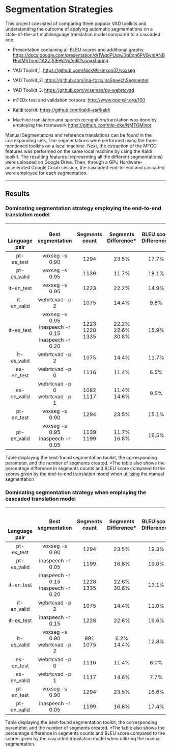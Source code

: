# Segmentation Strategies

This project consisted of comparing three popular VAD toolkits and understanding the outcome of applying automatic segmentations on a state-of-the-art multilanguage translation model compared to a cascaded one.


- Presentation containing all BLEU scores and additional graphs: https://docs.google.com/presentation/d/1WqdPUqvJ0g0qn6PVGymANBHndMhTnmZ1AXZiSIEHcNo/edit?usp=sharing

- VAD Toolkit_1: https://github.com/NickWilkinson37/voxseg

- VAD Toolkit_2: https://github.com/ina-foss/inaSpeechSegmenter

- VAD Toolkit_3: https://github.com/wiseman/py-webrtcvad

- mTEDx test and validation corpora: http://www.openslr.org/100

- Kaldi toolkit: https://github.com/kaldi-asr/kaldi

- Machine translation and speech recognition/translation was done by employing the framework https://github.com/nlp-dke/NMTGMinor

Manual Segmentations and reference translations can be found in the corresponding sets.
The segmentations were performed using the three mentioned toolkits on a local machine. Next, the extraction of the MFCC features was performed on the same local machine by using the Kaldi toolkit. The resulting features (representing all the different segmentations) were uploaded on Google Drive. Then, through a GPU Hardware-accelerated Google Colab session,  the cascaded end-to-end and cascaded were employed for each segmentation.

---
## Results

### Dominating segmentation strategy employing the end-to-end translation model
|   <br>  <br> Language  <br> pair  | Best  <br> segmentation                                        | Segments <br> count       | Segments <br> Difference\*    | BLEU score  <br> Difference\*  |
| :-------------------------------: | :------------------------------------------------------------: | :-----------------------: | :---------------------------: | :----------------------------: |
| pt-es\_test                        | voxseg -s 0\.90                                                | 1294                      | 23\.5%                        | 17\.7%                         |
| pt-es\_valid                       | voxseg -s 0\.95                                                | 1139                      | 11\.7%                        | 18\.1%                         |
| it-en\_test                        | voxseg -s 0\.95                                                | 1223                      | 22\.2%                        | 14\.9%                         |
| it-en\_valid                       | webrtcvad -p 2                                                 | 1075                      | 14\.4%                        | 9\.8%                          |
| it-es\_test                        | voxseg -s 0\.95 <br> inaspeech -r 0.15 <br> inaspeech -r 0.20  | 1223 <br> 1228 <br> 1335  | 22\.2% <br> 22.6% <br> 30.8%  | 15\.9%                         |
| it-es\_valid                       | webrtcvad -p 2                                                 | 1075                      | 14\.4%                        | 11\.7%                         |
| es-en\_test                        | webrtcvad -p 0                                                 | 1116                      | 11\.4%                        | 6\.5%                          |
| es-en\_valid                       | webrtcvad -p 0 <br> webrtcvad -p 1                             | 1082 <br> 1117            | 11\.4% <br> 14.6% <br>        | 9\.5%                          |
| pt-en\_test                        | voxseg -s 0\.90                                                | 1294                      | 23\.5%                        | 15\.1%                         |
| pt-en\_valid                       | voxseg -s 0\.95 <br> inaspeech -r 0.05 <br>                    | 1139 <br> 1199 <br>       | 11\.7% <br> 16.8% <br>        | 16\.5%                         |


Table displaying the best-found segmentation toolkit, the corresponding parameter, and the number of segments created. *The table also shows the percentage difference in segments counts and BLEU score compared to the scores given by the end-to-end translation model when utilizing the manual segmentation

### Dominating segmentation strategy when employing the cascaded translation model

|   <br>  <br>  <br> Language  <br> pair  | Best  <br> segmentation                          | Segments <br> count  | Segments <br> Difference\*  | BLEU score  <br> Difference\*  |
| :-------------------------------------: | :----------------------------------------------: | :------------------: | :-------------------------: | :----------------------------: |
| pt-es\_test                             | voxseg -s 0\.90                                  | 1294                 | 23\.5%                      | 19\.3%                         |
| pt-es\_valid                            | inaspeech -r 0\.05                               | 1199                 | 16\.8%                      | 19\.0%                         |
| it-en\_test                             | inaspeech -r 0\.15 <br> inaspeech -r 0.20 <br>   | 1228  <br> 1335      | 22\.6% <br> 30.8% <br>      | 13\.1%                         |
| it-en\_valid                            | webrtcvad -p 2                                   | 1075                 | 14\.4%                      | 11\.0%                         |
| it-es\_test                             | inaspeech -r 0\.15                               | 1228                 | 22\.6%                      | 16\.6%                         |
| it-es\_valid                            | voxseg -s 0\.90 <br> webrtcvad -p 2              | 991 <br> 1075        | 6\.2% <br> 14.4%            | 12\.8%                         |
| es-en\_test                             | webrtcvad -p 0                                   | 1116                 | 11\.4%                      | 6\.0%                          |
| es-en\_valid                            | webrtcvad -p 1                                   | 1117                 | 14\.6%                      | 7\.7%                          |
| pt-en\_test                             | voxseg -s 0\.90                                  | 1294                 | 23\.5%                      | 16\.6%                         |
| pt-en\_valid                            | inaspeech -r 0\.05                               | 1199                 | 16\.8%                      | 17\.4%                         |


Table displaying the best-found segmentation toolkit, the corresponding parameter, and the number of segments created. *The table also shows the percentage difference in segments counts and BLEU score compared to the scores given by the cascaded translation model when utilizing the manual segmentation.
